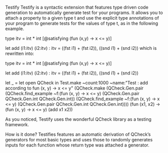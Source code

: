 Testify
Testify is a syntactic extension that features type driven code
generation to automatically generate test for your programs. It
allows you to attach a property to a given type t and use the explicit
type annotations of your program to generate tests for the values of type t, as in the following example.

type itv = int * int [@satisfying (fun (x,y) -> x <= y)]

let add (i1:itv) (i2:itv) : itv =
  ((fst i1) + (fst i2)), ((snd i1) + (snd i2))
which is rewritten into:

type itv = int * int [@satisfying (fun (x,y) -> x <= y)]

let add (i1:itv) (i2:itv) : itv =
  ((fst i1) + (fst i2)), ((snd i1) + (snd i2))

let _ =
    let open QCheck in
    Test.make ~count:1000
              ~name:"Test : add according to fun (x, y) -> x <= y"
              (QCheck.make
                (QCheck.Gen.pair
                  (QCheck.find_example ~f:(fun (x, y) -> x <= y)
                                       (QCheck.Gen.pair QCheck.Gen.int QCheck.Gen.int))
                  (QCheck.find_example ~f:(fun (x, y) -> x <= y)
                                       (QCheck.Gen.pair QCheck.Gen.int QCheck.Gen.int))))
               (fun (x1, x2) -> (fun (x, y) -> x <= y) (add x1 x2))

As you noticed, Testify uses the wonderful QCheck library as a testing
framework.

How is it done?
Testifies features an automatic derivation of QCheck’s generators for most basic types and uses those to randomly generates inputs for each function whose return type was attached a generator.